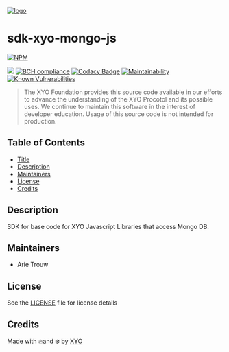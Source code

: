 [![logo][]](https://xyo.network)

# sdk-xyo-mongo-js

[![NPM](https://img.shields.io/npm/v/@xyo-network/sdk-xyo-mongo-js.svg)](https://www.npmjs.com/package/@xyo-network/sdk-xyo-mongo-js)

![](https://github.com/XYOracleNetwork/sdk-xyo-mongo-js/workflows/Build/badge.svg?branch=develop) [![BCH compliance](https://bettercodehub.com/edge/badge/XYOracleNetwork/sdk-xyo-mongo-js?branch=master)](https://bettercodehub.com/) [![Codacy Badge](https://app.codacy.com/project/badge/Grade/5f9e25b90de7473fa9239bcf7ccf9a32)](https://www.codacy.com/gh/XYOracleNetwork/sdk-xyo-mongo-js/dashboard?utm_source=github.com&utm_medium=referral&utm_content=XYOracleNetwork/sdk-xyo-mongo-js&utm_campaign=Badge_Grade) [![Maintainability](https://api.codeclimate.com/v1/badges/2763b2f223ba8822d0f6/maintainability)](https://codeclimate.com/github/XYOracleNetwork/sdk-xyo-mongo-js/maintainability)
[![Known Vulnerabilities](https://snyk.io/test/github/XYOracleNetwork/sdk-xyo-mongo-js/badge.svg?targetFile=package.json)](https://snyk.io/test/github/XYOracleNetwork/sdk-xyo-mongo-js?targetFile=package.json)

> The XYO Foundation provides this source code available in our efforts to advance the understanding of the XYO Procotol and its possible uses. We continue to maintain this software in the interest of developer education. Usage of this source code is not intended for production.

## Table of Contents

-   [Title](#sdk-xyo-mongo-js)
-   [Description](#description)
-   [Maintainers](#maintainers)
-   [License](#license)
-   [Credits](#credits)

## Description

SDK for base code for XYO Javascript Libraries that access Mongo DB.

## Maintainers

-   Arie Trouw

## License

See the [LICENSE](LICENSE) file for license details

## Credits

Made with 🔥and ❄️ by [XYO](https://xyo.network)

[logo]: https://cdn.xy.company/img/brand/XYO_full_colored.png
